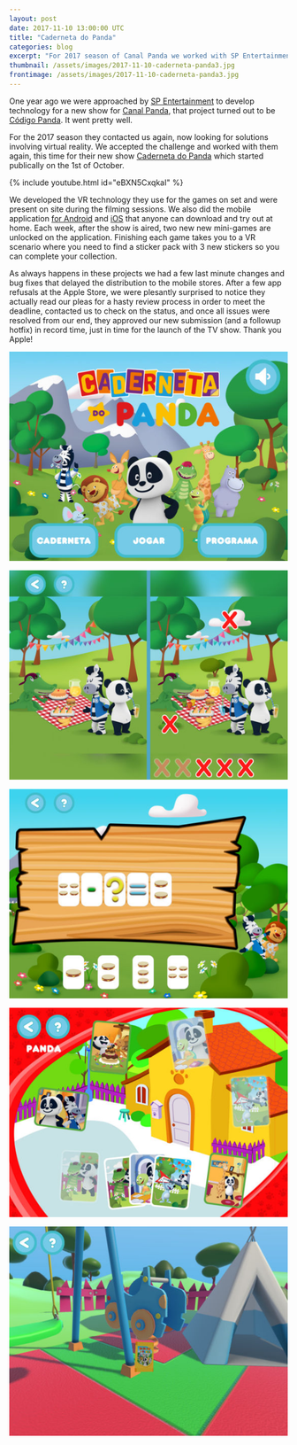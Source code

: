 ```yaml
---
layout: post
date: 2017-11-10 13:00:00 UTC
title: "Caderneta do Panda"
categories: blog
excerpt: "For 2017 season of Canal Panda we worked with SP Entertainment developing technology for their show Caderneta do Panda."
thumbnail: /assets/images/2017-11-10-caderneta-panda3.jpg
frontimage: /assets/images/2017-11-10-caderneta-panda3.jpg
---
```


One year ago we were approached by [SP Entertainment][1] to develop technology for a new show for [Canal Panda][2], that project turned out to be [Código Panda][3]. It went pretty well.

For the 2017 season they contacted us again, now looking for solutions involving virtual reality. We accepted the challenge and worked with them again, this time for their new show [Caderneta do Panda][4] which started publically on the 1st of October.

{% include youtube.html id="eBXN5CxqkaI" %}

We developed the VR technology they use for the games on set and were present on site during the filming sessions. We also did the mobile application [for Android][5] and [iOS][6] that anyone can download and try out at home. Each week, after the show is aired, two new new mini-games are unlocked on the application. Finishing each game takes you to a VR scenario where you need to find a sticker pack with 3 new stickers so you can complete your collection.

As always happens in these projects we had a few last minute changes and bug fixes that delayed the distribution to the mobile stores. After a few app refusals at the Apple Store, we were plesantly surprised to notice they actually read our pleas for a hasty review process in order to meet the deadline, contacted us to check on the status, and once all issues were resolved from our end, they approved our new submission (and a followup hotfix) in record time, just in time for the launch of the TV show. Thank you Apple!

![](/assets/images/2017-11-10-caderneta-panda3.jpg)

![](/assets/images/2017-11-10-caderneta-panda1.jpg)

![](/assets/images/2017-11-10-caderneta-panda2.jpg)

![](/assets/images/2017-11-10-caderneta-panda4.jpg)

![](/assets/images/2017-11-10-caderneta-panda5.jpg)

[1]: http://www.spentertainment.pt/
[2]: http://canalpanda.pt/
[3]: http://artica.cc/blog/2016/11/18/codigo-panda.html
[4]: http://canalpanda.pt/microsites/caderneta-do-panda/
[5]: https://play.google.com/store/apps/details?id=com.Artica.CadernetaDoPanda&hl=en
[6]: https://itunes.apple.com/pt/app/caderneta-do-panda/id1288093893?mt=8

